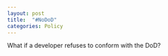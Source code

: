 ```yaml
---
layout: post
title:  "#NoDoD"
categories: Policy
---
```


What if a developer refuses to conform with the DoD?